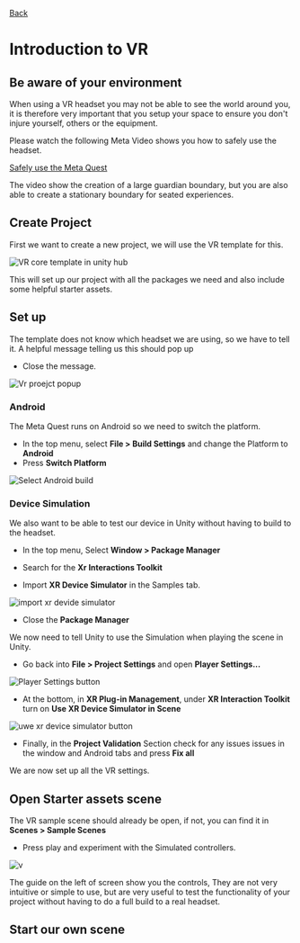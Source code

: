 [Back](https://uwetom.github.io/media-production-worksheets)


# Introduction to VR


## Be aware of your environment

When using a VR headset you may not be able to see the world around you, it is therefore very important that you setup your space to ensure you don't injure yourself, others or the equipment.

Please watch the following Meta Video shows you how to safely use the headset.

[Safely use the Meta Quest](https://www.youtube.com/watch?v=Ke4MefpmRmc)

The video show the creation of a large guardian boundary, but you are also able to create a stationary boundary for seated experiences.

## Create Project

First we want to create a new project, we will use the VR template for this.

![VR core template in unity hub](https://uwetom.github.io/media-production-worksheets/wk17-vr-introduction/images/vr_core.jpg)

This will set up our project with all the packages we need and also include some helpful starter assets.

## Set up

The template does not know which headset we are using, so we have to tell it. A helpful message telling us this should pop up

- Close the message.

![Vr proejct popup](https://uwetom.github.io/media-production-worksheets/wk17-vr-introduction/images/popup.jpg)

### Android

The Meta Quest runs on Android so we need to switch the platform.

- In the top menu, select **File > Build Settings** and change the Platform to **Android** 
- Press **Switch Platform**

![Select Android build](https://uwetom.github.io/media-production-worksheets/wk17-vr-introduction/images/switch_platform.jpg)

### Device Simulation

We also want to be able to test our device in Unity without having to build to the headset.

- In the top menu, Select **Window > Package Manager**

- Search for the **Xr Interactions Toolkit**
- Import **XR Device Simulator** in the Samples tab.

![import xr devide simulator](https://uwetom.github.io/media-production-worksheets/wk17-vr-introduction/images/device_simulation.jpg)

- Close the **Package Manager**

 We now  need to tell Unity to use the Simulation when playing the scene in Unity.

- Go back into **File > Project Settings** and open **Player Settings...**

![Player Settings button](https://uwetom.github.io/media-production-worksheets/wk17-vr-introduction/images/player_settings.jpg)

- At the bottom, in **XR Plug-in Management**, under **XR Interaction Toolkit**  turn on **Use XR Device Simulator in Scene**

![uwe xr device simulator button](https://uwetom.github.io/media-production-worksheets/wk17-vr-introduction/images/use_simulation.jpg)

- Finally, in the **Project Validation** Section check for any issues issues in the 
window and Android tabs and press **Fix all**

We are now set up all the VR settings.

## Open Starter assets scene

The VR sample scene should already be open, if not, you can find it in **Scenes > Sample Scenes**

- Press play and experiment with the Simulated controllers.

![v](https://uwetom.github.io/media-production-worksheets/wk17-vr-introduction/images/simulated_environment.jpg)

The guide on the left of screen show you the controls, They are not very intuitive or simple to use, but are very useful to test the functionality of your project without having to do a full build to a real headset.

## Start our own scene









